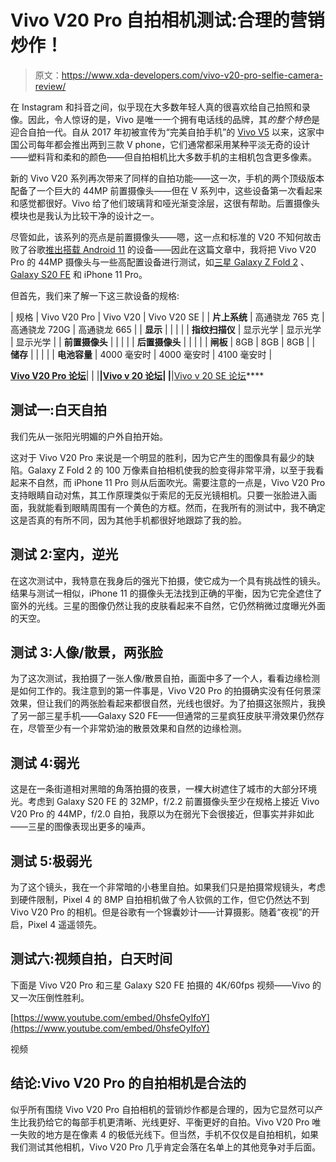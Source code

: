 # Vivo V20 Pro 自拍相机测试:合理的营销炒作！

> 原文：<https://www.xda-developers.com/vivo-v20-pro-selfie-camera-review/>

在 Instagram 和抖音之间，似乎现在大多数年轻人真的很喜欢给自己拍照和录像。因此，令人惊讶的是，Vivo 是唯一一个拥有电话线的品牌，其*的整个特色*是迎合自拍一代。自从 2017 年初被宣传为“完美自拍手机”的 [Vivo V5](https://www.xda-developers.com/vivo-officially-announces-the-v5-with-a-20mp-front-facing-camera/) 以来，这家中国公司每年都会推出两到三款 V phone，它们通常都采用某种平淡无奇的设计——塑料背和柔和的颜色——但自拍相机比大多数手机的主相机包含更多像素。

新的 Vivo V20 系列再次带来了同样的自拍功能——这一次，手机的两个顶级版本配备了一个巨大的 44MP 前置摄像头——但在 V 系列中，这些设备第一次看起来和感觉都很好。Vivo 给了他们玻璃背和哑光渐变涂层，这很有帮助。后置摄像头模块也是我认为比较干净的设计之一。

尽管如此，该系列的亮点是前置摄像头——嗯，这一点和标准的 V20 不知何故击败了谷歌[推出搭载 Android 11](http://www.xda-developers.com/the-vivo-v20-is-the-first-phone-shipping-with-android-11-and-we-tested-it/) 的设备——因此在这篇文章中，我将把 Vivo V20 Pro 的 44MP 摄像头与一些高配置设备进行测试，如[三星 Galaxy Z Fold 2](https://www.xda-developers.com/samsung-galaxy-z-fold-2-review/) 、 [Galaxy S20 FE](https://www.xda-developers.com/samsung-galaxy-s20-fe-preview/) 和 iPhone 11 Pro。

但首先，我们来了解一下这三款设备的规格:

| 规格 | Vivo V20 Pro | Vivo V20 | Vivo V20 SE |
| **片上系统** | 高通骁龙 765 克 | 高通骁龙 720G | 高通骁龙 665 |
| **显示** |  |  |  |
| **指纹扫描仪** | 显示光学 | 显示光学 | 显示光学 |
| **前置摄像头** |  |  |  |
| **后置摄像头** |  |  |  |
| **闸板** | 8GB | 8GB | 8GB |
| **储存** |  |  |  |
| **电池容量** | 4000 毫安时 | 4000 毫安时 | 4100 毫安时 |

**[Vivo V20 Pro 论坛](https://forum.xda-developers.com/vivo-v20-pro)**| | |**|[Vivo v 20 论坛](https://forum.xda-developers.com/vivo-v20)| |**|[Vivo v 20 SE 论坛](https://forum.xda-developers.com/vivo-v20-se)****

## 测试一:白天自拍

我们先从一张阳光明媚的户外自拍开始。

这对于 Vivo V20 Pro 来说是一个明显的胜利，因为它产生的图像具有最少的缺陷。Galaxy Z Fold 2 的 100 万像素自拍相机使我的脸变得非常平滑，以至于我看起来不自然，而 iPhone 11 Pro 则从后面吹光。需要注意的一点是，Vivo V20 Pro 支持眼睛自动对焦，其工作原理类似于索尼的无反光镜相机。只要一张脸进入画面，我就能看到眼睛周围有一个黄色的方框。然而，在我所有的测试中，我不确定这是否真的有所不同，因为其他手机都很好地跟踪了我的脸。

## 测试 2:室内，逆光

在这次测试中，我特意在我身后的强光下拍摄，使它成为一个具有挑战性的镜头。结果与测试一相似，iPhone 11 的摄像头无法找到正确的平衡，因为它完全遮住了窗外的光线。三星的图像仍然让我的皮肤看起来不自然，它仍然稍微过度曝光外面的天空。

## 测试 3:人像/散景，两张脸

为了这次测试，我拍摄了一张人像/散景自拍，画面中多了一个人，看看边缘检测是如何工作的。我注意到的第一件事是，Vivo V20 Pro 的拍摄确实没有任何景深效果，但让我们的两张脸看起来都很自然，光线也很好。为了拍摄这张照片，我换了另一部三星手机——Galaxy S20 FE——但通常的三星疯狂皮肤平滑效果仍然存在，尽管至少有一个非常奶油的散景效果和自然的边缘检测。

## 测试 4:弱光

这是在一条街道相对黑暗的角落拍摄的夜景，一棵大树遮住了城市的大部分环境光。考虑到 Galaxy S20 FE 的 32MP，f/2.2 前置摄像头至少在规格上接近 Vivo V20 Pro 的 44MP，f/2.0 自拍，我原以为在弱光下会很接近，但事实并非如此——三星的图像表现出更多的噪声。

## 测试 5:极弱光

为了这个镜头，我在一个非常暗的小巷里自拍。如果我们只是拍摄常规镜头，考虑到硬件限制，Pixel 4 的 8MP 自拍相机做了令人钦佩的工作，但它仍然达不到 Vivo V20 Pro 的相机。但是谷歌有一个锦囊妙计——计算摄影。随着“夜视”的开启，Pixel 4 遥遥领先。

## 测试六:视频自拍，白天时间

下面是 Vivo V20 Pro 和三星 Galaxy S20 FE 拍摄的 4K/60fps 视频——Vivo 的又一次压倒性胜利。

[https://www.youtube.com/embed/0hsfeOyIfoY](https://www.youtube.com/embed/0hsfeOyIfoY)

视频

## 结论:Vivo V20 Pro 的自拍相机是合法的

似乎所有围绕 Vivo V20 Pro 自拍相机的营销炒作都是合理的，因为它显然可以产生比我扔给它的每部手机更清晰、光线更好、平衡更好的自拍。Vivo V20 Pro 唯一失败的地方是在像素 4 的极低光线下。但当然，手机不仅仅是自拍相机，如果我们测试其他相机，Vivo V20 Pro 几乎肯定会落在名单上的其他竞争对手后面。